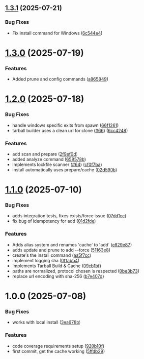 ## [1.3.1](https://github.com/grata-labs/gitcache-cli/compare/v1.3.0...v1.3.1) (2025-07-21)


### Bug Fixes

* Fix install command for Windows ([6c544e4](https://github.com/grata-labs/gitcache-cli/commit/6c544e4fcfae49e3c14a03fa8bc38976511c9481))

# [1.3.0](https://github.com/grata-labs/gitcache-cli/compare/v1.2.0...v1.3.0) (2025-07-19)


### Features

* Added prune and config commands ([a865849](https://github.com/grata-labs/gitcache-cli/commit/a8658497daa39ebc5b960f9734bfa58ed09805bf))

# [1.2.0](https://github.com/grata-labs/gitcache-cli/compare/v1.1.0...v1.2.0) (2025-07-18)


### Bug Fixes

* handle windows specific exits from spawn ([66f1261](https://github.com/grata-labs/gitcache-cli/commit/66f12618e462753fb8d1c851185634f4ac65264b))
* tarball builder uses a clean url for clone ([#66](https://github.com/grata-labs/gitcache-cli/issues/66)) ([6cc4248](https://github.com/grata-labs/gitcache-cli/commit/6cc4248a175bc923b1f137c7369e19a527d5417c))


### Features

* add scan and prepare ([2f9ef0d](https://github.com/grata-labs/gitcache-cli/commit/2f9ef0d1e06ea39a5f9e5238443330e421a01b8d))
* added analyze command ([658578b](https://github.com/grata-labs/gitcache-cli/commit/658578b474cf70c032412b0840b0ca17dba6ccb9))
* implements lockfile scanner ([#64](https://github.com/grata-labs/gitcache-cli/issues/64)) ([cf0f7ba](https://github.com/grata-labs/gitcache-cli/commit/cf0f7bafa9623c30bb7b0714430a2e968a5bc487))
* install automatically uses prepare/cache ([02d590b](https://github.com/grata-labs/gitcache-cli/commit/02d590b61e50f8f69ba4184bd59d6e9f1dbef90d))

# [1.1.0](https://github.com/grata-labs/gitcache-cli/compare/v1.0.0...v1.1.0) (2025-07-10)


### Bug Fixes

* adds integration tests, fixes exists/force issue ([07dd1cc](https://github.com/grata-labs/gitcache-cli/commit/07dd1cc9a54a64d4fe82d2e9807d344a47cd3863))
* fix bug of idempotency for add ([01d2fde](https://github.com/grata-labs/gitcache-cli/commit/01d2fde843c11d0b2b3af7baa4e3ad2d7597c6b6))


### Features

* Adds alias system and renames 'cache' to 'add' ([e829e87](https://github.com/grata-labs/gitcache-cli/commit/e829e8707ec60ae51a1a78a3ce37ae205bc6af4c))
* adds update and prune to add --force ([51163e8](https://github.com/grata-labs/gitcache-cli/commit/51163e845141c012efce4e90c7ef20b46633a9d5))
* create's the install command ([aa5f7cc](https://github.com/grata-labs/gitcache-cli/commit/aa5f7ccd950cb96a159cc3f7fe9eb22f3e8f024c))
* implement logging sha ([0f1abb4](https://github.com/grata-labs/gitcache-cli/commit/0f1abb4aad39bd246e56fc2ae087940de74c71d9))
* Implements Tarball Build & Cache ([09cb1bf](https://github.com/grata-labs/gitcache-cli/commit/09cb1bfdfa797b2663998d8daa1581a47b8b7945))
* paths are normalized, protocol chosen is respected ([0be3b73](https://github.com/grata-labs/gitcache-cli/commit/0be3b733c4e04dd4d1ff07bfd6240d5388c13f82))
* replace url encoding with sha-256 ([b7e407d](https://github.com/grata-labs/gitcache-cli/commit/b7e407d702ffd6aa1a68dddf3025651e1eac1d4d))

# 1.0.0 (2025-07-08)


### Bug Fixes

* works with local install ([3ea678b](https://github.com/grata-labs/gitcache-cli/commit/3ea678bd1c5293e1e04f4b28db7249f54bd173f3))


### Features

* code coverage requirements setup ([920b10f](https://github.com/grata-labs/gitcache-cli/commit/920b10fe4d1dba67271bd9551b600a383d33163b))
* first commit, get the cache working ([5ffdb29](https://github.com/grata-labs/gitcache-cli/commit/5ffdb29bb68b16bd100b64e2f0110dc9c63b34e1))
